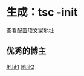 # 生成：tsc -init

[查看配置项文案地址](https://www.tslang.cn/docs/handbook/compiler-options.html)

## 优秀的博主

[地址1](https://juejin.cn/post/6872111128135073806#heading-8)
[地址2](https://jkchao.github.io/typescript-book-chinese/project/compilationContext.html#tsconfig-json)
